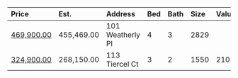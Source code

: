 | Price                                                                                | Est.       | Address          | Bed | Bath | Size | Value | Days | Lot  | Year | HOA | Open      |
| :----------------------------------------------------------------------------------- | :--------- | :--------------- | :-- | :--- | :--- | :---- | :--- | :--- | :--- | :-- | :-------- |
| [469,900.00](https://www.movoto.com/home/101-weatherly-pl-cary-nc-27518-413_2339053) | 455,469.00 | 101 Weatherly Pl | 4   | 3    | 2829 |       |      |      |      |     | Open 8/29 |
| [324,900.00](https://www.movoto.com/home/113-tiercel-ct-cary-nc-27518-413_2339048)   | 268,150.00 | 113 Tiercel Ct   | 3   | 2    | 1550 | 210   | New  | 4792 | 1985 | 13  |           |